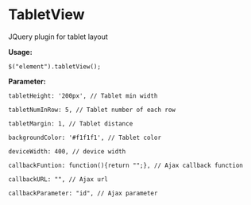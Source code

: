 TabletView
==========

JQuery plugin for tablet layout

**Usage:**

`$("element").tabletView();`

**Parameter:**

`tabletHeight: '200px', // Tablet min width`

`tabletNumInRow: 5, // Tablet number of each row`

`tabletMargin: 1, // Tablet distance`

`backgroundColor: '#f1f1f1', // Tablet color`

`deviceWidth: 400, // device width`

`callbackFuntion: function(){return "";}, // Ajax callback function`

`callbackURL: "", // Ajax url`

`callbackParameter: "id", // Ajax parameter`

